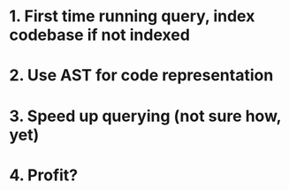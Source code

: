 # 1. First time running query, index codebase if not indexed

# 2. Use AST for code representation

# 3. Speed up querying (not sure how, yet)

# 4. Profit?
